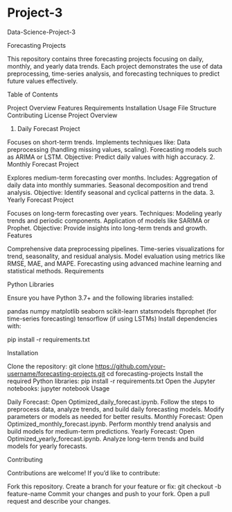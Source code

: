 # Project-3
Data-Science-Project-3

Forecasting Projects

This repository contains three forecasting projects focusing on daily, monthly, and yearly data trends. Each project demonstrates the use of data preprocessing, time-series analysis, and forecasting techniques to predict future values effectively.

Table of Contents

Project Overview
Features
Requirements
Installation
Usage
File Structure
Contributing
License
Project Overview

1. Daily Forecast Project

Focuses on short-term trends.
Implements techniques like:
Data preprocessing (handling missing values, scaling).
Forecasting models such as ARIMA or LSTM.
Objective: Predict daily values with high accuracy.
2. Monthly Forecast Project

Explores medium-term forecasting over months.
Includes:
Aggregation of daily data into monthly summaries.
Seasonal decomposition and trend analysis.
Objective: Identify seasonal and cyclical patterns in the data.
3. Yearly Forecast Project

Focuses on long-term forecasting over years.
Techniques:
Modeling yearly trends and periodic components.
Application of models like SARIMA or Prophet.
Objective: Provide insights into long-term trends and growth.
Features

Comprehensive data preprocessing pipelines.
Time-series visualizations for trend, seasonality, and residual analysis.
Model evaluation using metrics like RMSE, MAE, and MAPE.
Forecasting using advanced machine learning and statistical methods.
Requirements

Python Libraries

Ensure you have Python 3.7+ and the following libraries installed:

pandas
numpy
matplotlib
seaborn
scikit-learn
statsmodels
fbprophet (for time-series forecasting)
tensorflow (if using LSTMs)
Install dependencies with:

pip install -r requirements.txt

Installation

Clone the repository:
git clone https://github.com/your-username/forecasting-projects.git
cd forecasting-projects
Install the required Python libraries:
pip install -r requirements.txt
Open the Jupyter notebooks:
jupyter notebook
Usage

Daily Forecast:
Open Optimized_daily_forecast.ipynb.
Follow the steps to preprocess data, analyze trends, and build daily forecasting models.
Modify parameters or models as needed for better results.
Monthly Forecast:
Open Optimized_monthly_forecast.ipynb.
Perform monthly trend analysis and build models for medium-term predictions.
Yearly Forecast:
Open Optimized_yearly_forecast.ipynb.
Analyze long-term trends and build models for yearly forecasts.

Contributing

Contributions are welcome! If you’d like to contribute:

Fork this repository.
Create a branch for your feature or fix:
git checkout -b feature-name
Commit your changes and push to your fork.
Open a pull request and describe your changes.

